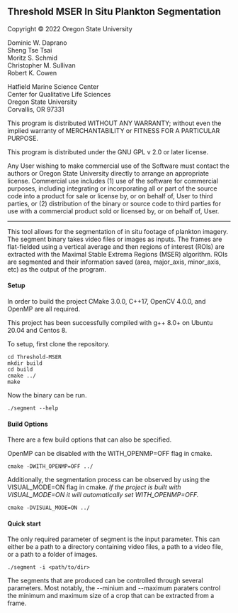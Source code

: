 ## Threshold MSER In Situ Plankton Segmentation

Copyright © 2022 Oregon State University

Dominic W. Daprano  
Sheng Tse Tsai   
Moritz S. Schmid  
Christopher M. Sullivan  
Robert K. Cowen  

Hatfield Marine Science Center  
Center for Qualitative Life Sciences  
Oregon State University  
Corvallis, OR 97331  

This program is distributed WITHOUT ANY WARRANTY; without even the implied warranty of
MERCHANTABILITY or FITNESS FOR A PARTICULAR PURPOSE.

This program is distributed under the GNU GPL v 2.0 or later license.

Any User wishing to make commercial use of the Software must contact the authors 
or Oregon State University directly to arrange an appropriate license.
Commercial use includes (1) use of the software for commercial purposes, including 
integrating or incorporating all or part of the source code into a product 
for sale or license by, or on behalf of, User to third parties, or (2) distribution 
of the binary or source code to third parties for use with a commercial 
product sold or licensed by, or on behalf of, User.

------

This tool allows for the segmentation of in situ footage of plankton imagery. The 
segment binary takes video files or images as inputs. The frames are flat-fielded 
using a vertical average and then regions of interest (ROIs) are extracted with 
the Maximal Stable Extrema Regions (MSER) algorithm. ROIs are segmented and their 
information saved (area, major_axis, minor_axis, etc) as the output of the program.

#### Setup

In order to build the project CMake 3.0.0, C++17, OpenCV 4.0.0, and OpenMP are all required.

This project has been successfully compiled with g++ 8.0+ on Ubuntu 20.04 and Centos 8.

To setup, first clone the repository.

```
cd Threshold-MSER
mkdir build
cd build
cmake ../
make
```
Now the binary can be run.

```
./segment --help
```

####  Build Options

There are a few build options that can also be specified.  

OpenMP can be disabled with the WITH_OPENMP=OFF flag in cmake.
```
cmake -DWITH_OPENMP=OFF ../
```

Additionally, the segmentation process can be observed by using the VISUAL_MODE=ON flag in cmake.
*If the project is built with VISUAL_MODE=ON it will automatically set WITH_OPENMP=OFF.*
```
cmake -DVISUAL_MODE=ON ../
```

#### Quick start

The only required parameter of segment is the input parameter. This can either be a path to a 
directory containing video files, a path to a video file, or a path to a folder of images.
```
./segment -i <path/to/dir>
```

The segments that are produced can be controlled through several parameters. Most
notably, the --minium and --maximum paraters control the minimum and 
maximum size of a crop that can be extracted from a frame.
